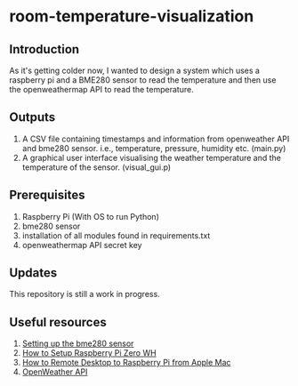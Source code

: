 # room-temperature-visualization

## Introduction

As it's getting colder now, I wanted to design a system which uses a raspberry pi and a BME280 sensor to read the temperature and then use the openweathermap API to read the temperature.

## Outputs

1. A CSV file containing timestamps and information from openweather API and bme280 sensor. i.e., temperature, pressure, humidity etc. (main.py)
2. A graphical user interface visualising the weather temperature and the temperature of the sensor. (visual_gui.p)

## Prerequisites

1. Raspberry Pi (With OS to run Python)
2. bme280 sensor 
3. installation of all modules found in requirements.txt
4. openweathermap API secret key

## Updates

This repository is still a work in progress.

## Useful resources

1. [Setting up the bme280 sensor](https://www.raspberrypi.org/blog/remote-humidity-detector/)
2. [How to Setup Raspberry Pi Zero WH](https://www.youtube.com/watch?v=3VO4vGlQ1pg)
3. [How to Remote Desktop to Raspberry Pi from Apple Mac](https://www.youtube.com/watch?v=L2XaFmt9xsA)
4. [OpenWeather API](https://openweathermap.org/api)
